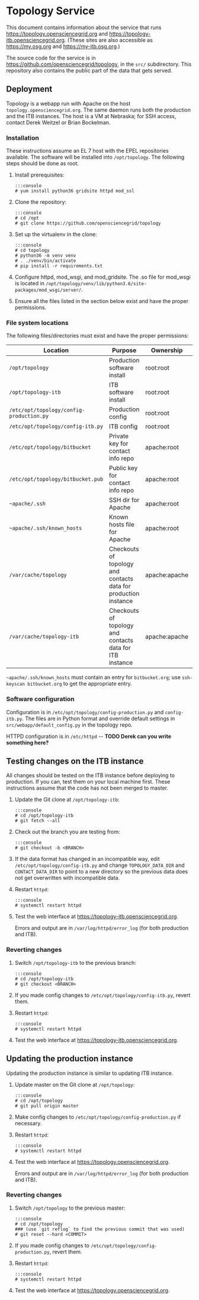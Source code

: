 Topology Service
================

This document contains information about the service that runs <https://topology.opensciencegrid.org> and <https://topology-itb.opensciencegrid.org>.
(These sites are also accessible as <https://my.osg.org> and <https://my-itb.osg.org>.)

The source code for the service is in <https://github.com/opensciencegrid/topology>, in the `src/` subdirectory.
This repository also contains the public part of the data that gets served.


Deployment
----------

Topology is a webapp run with Apache on the host `topology.opensciencegrid.org`.
The same daemon runs both the production and the ITB instances.
The host is a VM at Nebraska;
for SSH access, contact Derek Weitzel or Brian Bockelman.


### Installation

These instructions assume an EL 7 host with the EPEL repositories available.
The software will be installed into `/opt/topology`.
The following steps should be done as root.

1.  Install prerequisites:

        :::console
        # yum install python36 gridsite httpd mod_ssl

1.  Clone the repository:

        :::console
        # cd /opt
        # git clone https://github.com/opensciencegrid/topology

1.  Set up the virtualenv in the clone:

        :::console
        # cd topology
        # python36 -m venv venv
        # . ./venv/bin/activate
        # pip install -r requirements.txt

1.  Configure httpd, mod_wsgi, and mod_gridsite.  The .so file for mod_wsgi is located in `/opt/topology/venv/lib/python3.6/site-packages/mod_wsgi/server/`.

1.  Ensure all the files listed in the section below exist and have the proper permissions.


### File system locations

The following files/directories must exist and have the proper permissions:

| Location                                 | Purpose                                                         | Ownership     | Mode |
| --------                                 | -------                                                         | ---------     | ---- |
| `/opt/topology`                          | Production software install                                     | root:root     | 0644 |
| `/opt/topology-itb`                      | ITB software install                                            | root:root     | 0644 |
| `/etc/opt/topology/config-production.py` | Production config                                               | root:root     | 0644 |
| `/etc/opt/topology/config-itb.py`        | ITB config                                                      | root:root     | 0644 |
| `/etc/opt/topology/bitbucket`            | Private key for contact info repo                               | apache:root   | 0600 |
| `/etc/opt/topology/bitbucket.pub`        | Public key for contact info repo                                | apache:root   | 0644 |
| `~apache/.ssh`                           | SSH dir for Apache                                              | apache:root   | 0700 |
| `~apache/.ssh/known_hosts`               | Known hosts file for Apache                                     | apache:root   | 0644 |
| `/var/cache/topology`                    | Checkouts of topology and contacts data for production instance | apache:apache | 0755 |
| `/var/cache/topology-itb`                | Checkouts of topology and contacts data for ITB instance        | apache:apache | 0755 |

`~apache/.ssh/known_hosts` must contain an entry for `bitbucket.org`;
use `ssh-keyscan bitbucket.org` to get the appropriate entry.


### Software configuration

Configuration is in `/etc/opt/topology/config-production.py` and `config-itb.py`.
The files are in Python format and override default settings in `src/webapp/default_config.py` in the topology repo.

HTTPD configuration is in `/etc/httpd` -- **TODO Derek can you write something here?**


Testing changes on the ITB instance
-----------------------------------

All changes should be tested on the ITB instance before deploying to production.
If you can, test them on your local machine first.
These instructions assume that the code has not been merged to master.

1.  Update the Git clone at `/opt/topology-itb`:

        :::console
        # cd /opt/topology-itb
        # git fetch --all

1.  Check out the branch you are testing from:

        :::console
        # git checkout -b <BRANCH>

1.  If the data format has changed in an incompatible way, edit `/etc/opt/topology/config-itb.py`
    and change `TOPOLOGY_DATA_DIR` and `CONTACT_DATA_DIR` to point to a new directory so the previous data
    does not get overwritten with incompatible data.

1.  Restart `httpd`:

        :::console
        # systemctl restart httpd

1.  Test the web interface at <https://topology-itb.opensciencegrid.org>.

    Errors and output are in `/var/log/httpd/error_log` (for both production and ITB).


### Reverting changes

1.  Switch `/opt/topology-itb` to the previous branch:

        :::console
        # cd /opt/topology-itb
        # git checkout <BRANCH>

1.  If you made config changes to `/etc/opt/topology/config-itb.py`, revert them.

1.  Restart `httpd`:

        :::console
        # systemctl restart httpd

1.  Test the web interface at <https://topology-itb.opensciencegrid.org>.



Updating the production instance
--------------------------------

Updating the production instance is similar to updating ITB instance.

1.  Update master on the Git clone at `/opt/topology`:

        :::console
        # cd /opt/topology
        # git pull origin master

1.  Make config changes to `/etc/opt/topology/config-production.py` if necessary.

1.  Restart `httpd`:

        :::console
        # systemctl restart httpd

1.  Test the web interface at <https://topology.opensciencegrid.org>.

    Errors and output are in `/var/log/httpd/error_log` (for both production and ITB).


### Reverting changes

1.  Switch `/opt/topology` to the previous master:

        :::console
        # cd /opt/topology
        ### (use `git reflog` to find the previous commit that was used)
        # git reset --hard <COMMIT>

1.  If you made config changes to `/etc/opt/topology/config-production.py`, revert them.

1.  Restart `httpd`:

        :::console
        # systemctl restart httpd

1.  Test the web interface at <https://topology.opensciencegrid.org>.


